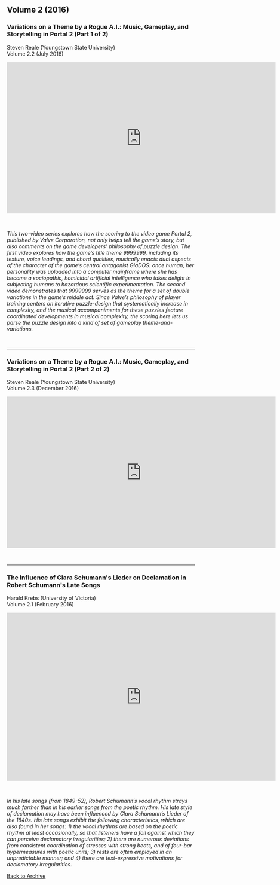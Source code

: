 ## Volume 2 (2016)

### Variations on a Theme by a Rogue A.I.: Music, Gameplay, and Storytelling in Portal 2 (Part 1 of 2)
Steven Reale (Youngstown State University)  
Volume 2.2 (July 2016)

<div class="intrinsic-container intrinsic-container-16x9">
<center><iframe src="https://player.vimeo.com/video/173480730" width="720" height="405" frameborder="0" webkitallowfullscreen mozallowfullscreen allowfullscreen></iframe></center>
<div>

<p>&nbsp;</p>

*This two-video series explores how the scoring to the video game Portal 2, published by Valve Corporation, not only helps tell the game’s story, but also comments on the game developers’ philosophy of puzzle design. The first video explores how the game’s title theme 9999999, including its texture, voice leadings, and chord qualities, musically enacts dual aspects of the character of the game’s central antagonist GlaDOS: once human, her personality was uploaded into a computer mainframe where she has become a sociopathic, homicidal artificial intelligence who takes delight in subjecting humans to hazardous scientific experimentation. The second video demonstrates that 9999999 serves as the theme for a set of double variations in the game’s middle act. Since Valve’s philosophy of player training centers on iterative puzzle-design that systematically increase in complexity, and the musical accompaniments for these puzzles feature coordinated developments in musical complexity, the scoring here lets us parse the puzzle design into a kind of set of gameplay theme-and-variations.*  

<p>&nbsp;</p>
<hr>

### Variations on a Theme by a Rogue A.I.: Music, Gameplay, and Storytelling in Portal 2 (Part 2 of 2)
Steven Reale (Youngstown State University)  
Volume 2.3 (December 2016)

<div class="intrinsic-container intrinsic-container-16x9">
<center><iframe src="https://player.vimeo.com/video/191421764" width="720" height="405" frameborder="0" webkitallowfullscreen mozallowfullscreen allowfullscreen></iframe></center>
</div>

<p>&nbsp;</p>
<hr>

### The Influence of Clara Schumann's Lieder on Declamation in Robert Schumann's Late Songs
Harald Krebs (University of Victoria)  
Volume 2.1 (February 2016)  

<div class="intrinsic-container intrinsic-container-16x9">
<center><iframe src="https://player.vimeo.com/video/150344298" width="720" height="450" frameborder="0" webkitallowfullscreen mozallowfullscreen allowfullscreen></iframe></center>
</div>
<p>&nbsp;</p>

*In his late songs (from 1849-52), Robert Schumann’s vocal rhythm strays much farther than in his earlier songs from the poetic rhythm. His late style of declamation may have been influenced by Clara Schumann’s Lieder of the 1840s. His late songs exhibit the following characteristics, which are also found in her songs: 1) the vocal rhythms are based on the poetic rhythm at least occasionally, so that listeners have a foil against which they can perceive declamatory irregularities; 2) there are numerous deviations from consistent coordination of stresses with strong beats, and of four-bar hypermeasures with poetic units; 3) rests are often employed in an unpredictable manner; and 4) there are text-expressive motivations for declamatory irregularities.*


[Back to Archive](index.md)
